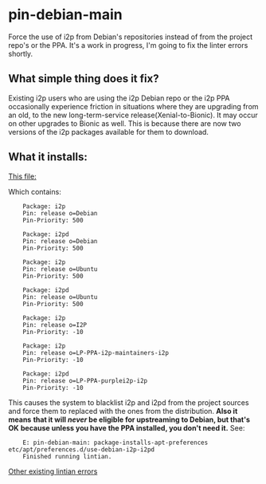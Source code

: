 # pin-debian-main

Force the use of i2p from Debian's repositories instead of from the project
repo's or the PPA. It's a work in progress, I'm going to fix the linter errors
shortly.

## What simple thing does it fix?

Existing i2p users who are using the i2p Debian repo or the i2p PPA occasionally
experience friction in situations where they are upgrading from an old, to the
new long-term-service release(Xenial-to-Bionic). It may occur on other upgrades
to Bionic as well. This is because there are now two versions of the i2p
packages available for them to download.

## What it installs:

[This file:](etc/apt/preferences.d/use-debian-i2p-i2pd)

Which contains:

        Package: i2p
        Pin: release o=Debian
        Pin-Priority: 500

        Package: i2pd
        Pin: release o=Debian
        Pin-Priority: 500

        Package: i2p
        Pin: release o=Ubuntu
        Pin-Priority: 500

        Package: i2pd
        Pin: release o=Ubuntu
        Pin-Priority: 500

        Package: i2p
        Pin: release o=I2P
        Pin-Priority: -10

        Package: i2p
        Pin: release o=LP-PPA-i2p-maintainers-i2p
        Pin-Priority: -10

        Package: i2pd
        Pin: release o=LP-PPA-purplei2p-i2p
        Pin-Priority: -10

This causes the system to blacklist i2p and i2pd from the project sources and
force them to replaced with the ones from the distribution. **Also it means**
**that it will *never* be eligible for upstreaming to Debian, but that's OK**
**because unless you have the PPA installed, you don't need it.** See:

        E: pin-debian-main: package-installs-apt-preferences etc/apt/preferences.d/use-debian-i2p-i2pd
        Finished running lintian.

[Other existing lintian errors](lintian.errors.txt)

